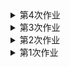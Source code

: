 <details>
<summary>第4次作业</summary>
<mark><font color=darkred> 
  
&emsp;&emsp;据世界银行发布的调查数据《what a waste》显示，中国的各种垃圾成分中餐饮垃圾占比高达61.2%，远高于世界平均水平。笔者统计整理了中国、日本、韩国三个东亚国家以及美国、俄罗斯、德国三个国家作为比对参考，以呈现中国的垃圾成分比例与其他国家的区别，并试图从中分析中国的产业结构及垃圾管理机制的一些问题。

&emsp;&emsp;我国餐饮垃圾比重大的一个重要原因是人口基数大、密度大。同时，随着我国经济的快速增长、城市化进程的加快和人民生活水平的普遍提高，人们对于食品的质量需求也在提升，俗话说“民以食为天”，人们对食品的要求已经由以前的“吃饱”转变为“吃好”。这也使得我国的餐厨垃圾产生量不断增加。在世界银行提供的原始数据中，人口密度大的国家往往都有餐饮垃圾比重较大的特点。

&emsp;&emsp;但是，人口不是造成此现象的唯一原因。同为人口稠密的东亚近邻日本、韩国，其餐饮垃圾的比重明显低于中国。这与我国食品产业和垃圾监管机制的不完善不无关系。国外发达国家除了在餐厨垃圾的处理上有着先进的技术和管理经验，也十分注重在源头上减少餐厨垃圾的产生，如实行净菜入世政策，以及对各种餐厨垃圾进行有效的分类等。

&emsp;&emsp;此外，餐饮垃圾比重一定程度上还能反映出我国产业结构的问题。对比美国，其餐饮垃圾只占到14.9%的比重，这与美国高度发达的工业体系和消费水平相关，餐饮在其中仅占据小部分比重。而我国的工业化水平和居民消费能力与美国相比还有一定差距，从本数据中可窥一斑。
我国最为餐饮行业大国，餐饮垃圾数量巨大。如何妥善处理之一问题，是我国社会治理和环境治理的重要课题。


</font></mark></summary>
</details>








<details>
<summary>第3次作业</summary>
<mark><font color=darkred>
  数据集网址:https://www.kaggle.com/eliasdabbas/gold-reserves-by-country-quarterly
  
  使用工具：图表秀、文图、百度图说
  
  呈现：
  ![图表秀](https://github.com/Amiya-95/homework/blob/master/%EF%BC%88%E5%9B%BE%E8%A1%A8%E7%A7%80%EF%BC%89%E9%83%A8%E5%88%86%E6%AC%A7%E6%B4%B2%E5%9B%BD%E5%AE%B61961-2018%E9%BB%84%E9%87%91%E5%82%A8%E5%A4%87.png)
  ![文图](https://github.com/Amiya-95/homework/blob/master/%EF%BC%88%E6%96%87%E5%9B%BE%EF%BC%89%E9%83%A8%E5%88%86%E6%AC%A7%E6%B4%B2%E5%9B%BD%E5%AE%B62001-2018%E9%BB%84%E9%87%91%E5%82%A8%E5%A4%87.jpg)
  ![百度图说](https://github.com/Amiya-95/homework/blob/master/%EF%BC%88%E7%99%BE%E5%BA%A6%E5%9B%BE%E8%AF%B4%EF%BC%89%E9%83%A8%E5%88%86%E6%AC%A7%E6%B4%B2%E5%9B%BD%E5%AE%B61961-2018%E9%BB%84%E9%87%91%E5%82%A8%E9%87%8F.png)
  
&emsp;&emsp;通过此次作业，我了解到了很多诸如数可视、图表秀、百度图说、镝数以及RAWGraphs、ChartBlocks、Tableau等可视化工具，对这些可视化工具的一些简单运用有了一定熟悉。同时，也学会了在Kaggle等数据公开网站上获取数据，以及对数据的一些筛选处理。本次我在尝试了几个数据集后，最终选择了各国黄金储备作为选取数据，并在一百多个国家、近两百年的数据统计中摘选了部分欧洲国家1961-2018年黄金储备变化情况进行可视化。由于是初次尝试，选取的数据和可视化工具都不是很有难度，只是能直观看出变化走势的折线图而已，但也同样让我学到了很多，也发现了自己在应用这些数据和工具时的一些问题。同时我也对我选取的其他数据集和工具进行了尝试，但由于不太能直观明显地表达出有价值的内容，故此作为了费案，但在此过程中也还是有所收获。

&emsp;&emsp;对于一些我还没能理解的问题，我也会继续努力学习。举例来说，我之前尝试做星巴克甜点营养成分的数据可视化，但数据中一种甜点含有的各营养成分之间单位不同、也不是简单的包含或并列关系，饼状图等都无法适用；即使用分组柱状图呈现，由于单位不同也无法看出各成分的多少有什么意义。这种数据应如何呈现才能让观众有直观的感受？这也许需要我今后继续摸索得出答案了。

&emsp;&emsp;另外，本周我重新学习了一些markdown语法，不过仍需要多加练习。有时照搬标准格式也会出现问题，还要继续努力。
</font></mark></summary>
</details>

<details>
<summary>第2次作业</summary>
<mark><font color=darkred>
1.《上海市公共数据和一网通办管理办法》《福建省政务数据管理办法》《成都市公共数据管理应用规定》《政府信息公开条例》等。
  
  参考链接：http://www.pkulaw.cn/fulltext_form.aspx?Gid=1510206959
  
  北京市政务数据资源网，上海市政府数据服务网，开放广东，广州市政府数据统一开放平台，苏州市政府数据开放平台，浙江政务服务网“数据开放”专题网站等。
  
  参考链接：http://www.tanmer.com/blog/451
  
2.2012：8.1%，7.6%，7.4%，7.9%

  2013：7.7%，7.6%，7.7%，7.7%
  
  2014：7.4%，7.5%，7.3%，7.4%
  
  2015：7.0%，7.0%，6.9%，6.8%
  
  2016：6.7%，6.7%，6.7%，6.8%
  
  2017：6.8%，6.8%，6.7%，6.7%
  
  2018：6.8%，6.7%，6.5%，6.4%
  
  统计指标：国内生产总值当季值
  
  数据页面：http://data.stats.gov.cn/easyquery.htm?cn=B01
  
  计算步骤：用当季度GDP减去上季度GDP，再除以上季度GDP即可
</font></mark></summary>
</details>




<details>
<summary>第1次作业</summary>
<mark><font color=darkred> 
  
 ![个人数据](https://github.com/Amiya-95/homework/blob/master/%E7%8E%8B%E8%A8%80%20%E6%95%B0%E6%8D%AE%E8%AE%B0%E5%BD%95.jpg) 
  
&emsp;&emsp;在本次数据的记录和与其他同学的交流中，我更明显地意识到生活中所有事情都是可以以数据的形式进行收集的，而不仅仅是一些类似数据新闻、市场分析的大事才有必要进行数据统计，这也加深了我对数据的敏感，希望今后能在这一方面学到更多。

&emsp;&emsp;在今天这个网络、信息高度发达的时代，公民的很多个人信息都会被收集。诸如网络上喜欢浏览哪类消息、视频；最近是否买了车、车险；网购时的消费倾向和消费习惯等。同时我们的很多社会行为都会被网络记录下来。收集这些信息的人不尽相同，总的来说主要是服务于我们的媒体、应用；有利益关系的商家；政府出于国家利益和社会利益方面的考虑下也会进行记录收集，等等。
</font></mark></summary>
</details>
